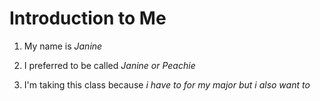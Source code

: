 # Introduction to Me

1. My name is *Janine*

1. I preferred to be called *Janine or Peachie*

1. I'm taking this class because *i have to for my major but i also want to*

